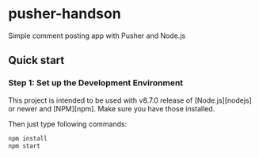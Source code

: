 # pusher-handson

Simple comment posting app with Pusher and Node.js

## Quick start
### Step 1:  Set up the Development Environment
This project is intended to be used with v8.7.0 release of [Node.js][nodejs] or newer and [NPM][npm]. Make sure you have those installed.


Then just type following commands:

```sh
npm install
npm start
```